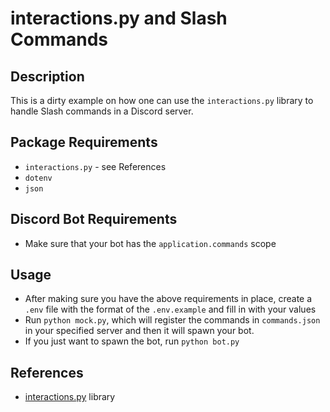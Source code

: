 # interactions.py and Slash Commands
## Description
This is a dirty example on how one can use the `interactions.py` library to handle Slash commands in a Discord server.

## Package Requirements
- `interactions.py` - see References
- `dotenv` 
- `json`

## Discord Bot Requirements
- Make sure that your bot has the `application.commands` scope

## Usage
- After making sure you have the above requirements in place, create a `.env` file with the format of the `.env.example` and fill in with your values
- Run `python mock.py`, which will register the commands in `commands.json` in your specified server and then it will spawn your bot.
- If you just want to spawn the bot, run `python bot.py`


## References
- [interactions.py](https://discord-interactions.readthedocs.io/en/latest/index.html) library